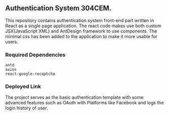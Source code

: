 ## Authentication System 304CEM. 
This repository contains authentication system front-end part written in React as a single page application. The react code makes use both custom JSX(JavaScript XML) and AntDesign framework to use components. The minimal css has been added to the application to make it more usable for users.


### Required Dependencies

   ```antd ``` <br>
   ```axios ``` <br>
   ```react-google-recaptcha``` <br>

### Deployed Link
The project serves as the basic authentication template with some advanced features such as OAuth with Platforms like Facebook and logs the login history of user.


